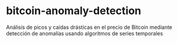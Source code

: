 # bitcoin-anomaly-detection
 Análisis de picos y caídas drásticas en el precio de Bitcoin mediante detección de anomalías usando algoritmos de series temporales
